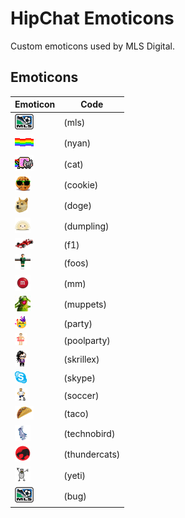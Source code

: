 # HipChat Emoticons

Custom emoticons used by MLS Digital.

## Emoticons

Emoticon                                       | Code
----------                                     | -------------
![mls](emoticons/mls.png)                      | (mls)
![nyan](emoticons/nyan.gif)                    | (nyan)
![cat](emoticons/cat.gif)                      | (cat)
![cookie](emoticons/cookie.jpg)                | (cookie)
![doge](emoticons/doge.png)                    | (doge)
![dumpling](emoticons/dumpling.png)            | (dumpling)
![f1](emoticons/f1.png)                        | (f1)
![foos](emoticons/foos.jpg)                    | (foos)
![mm](emoticons/mm.png)                        | (mm)
![muppets](emoticons/muppets.jpg)              | (muppets)
![party](emoticons/party.gif)                  | (party)
![poolparty](emoticons/poolparty.gif)          | (poolparty)
![skrillex](emoticons/skrillex.gif)            | (skrillex)
![skype](emoticons/skype.gif)                  | (skype)
![soccer](emoticons/soccer.png)                | (soccer)
![taco](emoticons/taco.png)                    | (taco)
![technobird](emoticons/technobird.png)        | (technobird)
![thundercats](emoticons/thundercats.png)      | (thundercats)
![yeti](emoticons/yeti.gif)                    | (yeti)
![bug](emoticons/mls.png)                      | (bug)